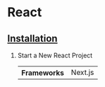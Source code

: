 <h1>React</h1>

<h2><a href="https://react.dev/learn/installation">Installation</a></h2>
<ol>
    <li>Start a New React Project</li>
    <table>
        <tr>
            <th>Frameworks</th>
            <td>Next.js</td>
        </tr>
    </table>
</ol>